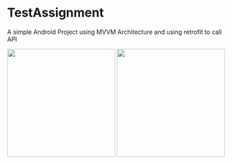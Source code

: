 # TestAssignment
A simple Android Project using MVVM Architecture and using retrofit to call API

<img src="https://user-images.githubusercontent.com/43926091/103410060-a379b100-4b8f-11eb-999f-95d56368fdaa.png" width="250">
<img src="https://user-images.githubusercontent.com/43926091/103410256-94dfc980-4b90-11eb-894b-6295aab572d0.png" width="250">
